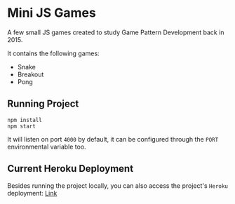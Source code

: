 # Mini JS Games

A few small JS games created to study Game Pattern Development back in 2015.

It contains the following games:
- Snake
- Breakout
- Pong

## Running Project

```
npm install
npm start
```

It will listen on port `4000` by default, it can be configured through the `PORT` environmental variable too.

## Current Heroku Deployment

Besides running the project locally, you can also access the project's `Heroku` deployment: [Link](https://mini-js-games.herokuapp.com/)